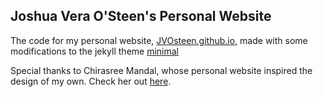 ## Joshua Vera O'Steen's Personal Website

The code for my personal website, [JVOsteen.github.io](https://JVOsteen.github.io/), made with some modifications to the jekyll theme [minimal](http://pages-themes.github.io/minimal)

Special thanks to Chirasree Mandal, whose personal website inspired the design of my own. Check her out [here](https://c-mandal.github.io/).